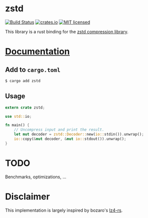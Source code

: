 # zstd

[![Build Status](https://travis-ci.org/Gyscos/zstd-rs.svg?branch=master)](https://travis-ci.org/Gyscos/zstd-rs)
[![crates.io](http://meritbadge.herokuapp.com/zstd)](https://crates.io/crates/zstd)
[![MIT licensed](https://img.shields.io/badge/license-MIT-blue.svg)](./LICENSE)

This library is a rust binding for the [zstd compression library][zstd].

# [Documentation][doc]

## Add to `cargo.toml`

```bash
$ cargo add zstd
```

## Usage

```rust
extern crate zstd;

use std::io;

fn main() {
	// Uncompress input and print the result.
	let mut decoder = zstd::Decoder::new(io::stdin()).unwrap();
	io::copy(&mut decoder, &mut io::stdout()).unwrap();
}
```

# TODO

Benchmarks, optimizations, ...

# Disclaimer

This implementation is largely inspired by bozaro's [lz4-rs][lz4].

[zstd]: https://github.com/Cyan4973/zstd
[lz4]: https://github.com/bozaro/lz4-rs
[doc]: https://gyscos.github.io/zstd-rs/zstd/index.html
